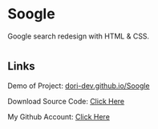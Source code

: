# Soogle
Google search redesign with HTML & CSS.


#
## Links

Demo of Project: [dori-dev.github.io/Soogle](https://dori-dev.github.io/Soogle/)

Download Source Code: [Click Here](https://github.com/dori-dev/Soogle/archive/refs/heads/main.zip)

My Github Account: [Click Here](https://github.com/dori-dev/)
